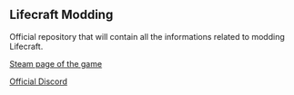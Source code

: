 ## Lifecraft Modding

Official repository that will contain all the informations related to modding Lifecraft.

[Steam page of the game](steampowered.com/app/1839930/Lifecraft/)

[Official Discord](https://discord.gg/5efV5CacS8)
